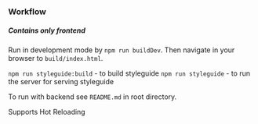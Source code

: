 ### Workflow

##### Contains only frontend

Run in development mode by `npm run buildDev`. Then navigate in your browser to `build/index.html`.

`npm run styleguide:build` - to build styleguide
`npm run styleguide` - to run the server for serving styleguide


To run with backend see `README.md` in root directory.

Supports Hot Reloading
